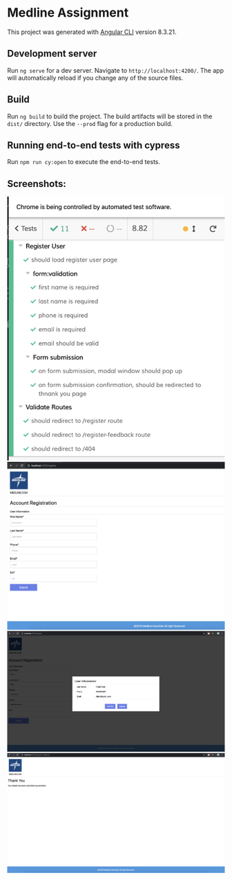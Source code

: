 # Medline Assignment

This project was generated with [Angular CLI](https://github.com/angular/angular-cli) version 8.3.21.

## Development server

Run `ng serve` for a dev server. Navigate to `http://localhost:4200/`. The app will automatically reload if you change any of the source files.

## Build

Run `ng build` to build the project. The build artifacts will be stored in the `dist/` directory. Use the `--prod` flag for a production build.

## Running end-to-end tests with cypress

Run `npm run cy:open` to execute the end-to-end tests.

## Screenshots:
![e2e test result](screenshots/e2e-test-result.png)
![e2e test result](screenshots/register-user.png)
![e2e test result](screenshots/user-confirmation.png)
![e2e test result](screenshots/user-feedback.png)